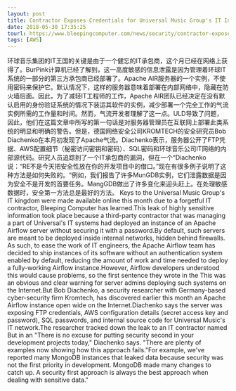 ```yaml
---
layout: post
title: Contractor Exposes Credentials for Universal Music Group's IT Infrastructure
date: 2018-05-30 17:35:25
tourl: https://www.bleepingcomputer.com/news/security/contractor-exposes-credentials-for-universal-music-groups-it-infrastructure/
tags: [AWS]
---
```

环球音乐集团的IT王国的关键是由于一个健忘的IT承包商，这个月已经在网络上获得了。BurPink计算机已经了解到，这一高度敏感的信息泄露是因为管理着环球IT系统的一部分的第三方承包商已经部署了。Apache AIR服务器的一个实例，不使用密码来保护它。默认情况下，这样的服务器意味着部署在内部网络中，隐藏在防火墙后面。因此，为了减轻IT工程师的工作，Apache AIR团队已经决定在没有默认启用的身份验证系统的情况下装运其软件的实例，减少部署一个完全工作的气流实例所需的工作量和时间。然而，气流开发者理解了这一点。ULD导致了问题，因此，他们在这篇文章中所写的第一句话是对服务器管理员在互联网上部署此类系统的明显和明确的警告。但是，德国网络安全公司KROMTECH的安全研究员Bob Diachenko在本月初发现了Apache气流。Diachenko表示，服务器公开了FTP凭据、AWS配置细节（秘密访问密钥和密码）、SQL密码和环球音乐公司IT网络的内部源代码。研究人员追踪到了一个IT承包商的漏洞，但在一个“Diachenko说：“RE不是今天把安全性放在你的开发项目中的借口。”现在有很多例子说明了这种方法是如何失败的。“例如，我们报告了许多MunGDB实例，它们泄露数据是因为安全不是开发的首要任务。MangGDB做出了许多变化来迎头赶上。在处理敏感数据时，安全第一方法总是最好的方法。
Keys to the Universal Music Group's IT kingdom were made available online this month due to a forgetful IT contractor, Bleeping Computer has learned.This leak of highly sensitive information took place because a third-party contractor that was managing a part of Universal's IT systems had deployed an instance of an Apache Airflow server without securing it with a password.By default, such servers are meant to be deployed inside internal networks, hidden behind firewalls. As such, to ease the work of IT engineers, the Apache Airflow team has decided to ship instances of its software without an authentication system enabled by default, reducing the amount of work and time needed to deploy a fully-working Airflow instance.However, Airflow developers understood this would cause problems, so the first sentence they wrote in the This was an obvious and clear warning for server admins deploying such systems on the Internet.But Bob Diachenko, a security researcher with Germany-based cyber-security firm Kromtech, has discovered earlier this month an Apache Airflow instance open wide on the Internet.Diachenko says the server was exposing FTP credentials, AWS configuration details (secret access key and password), SQL passwords, and internal source code for Universal Music's IT network.The researcher tracked down the leak to an IT contractor named But in an "There is no excuse for putting security second in your development projects today," Diachenko says. "There are plenty of examples now showing how this approach fails."For example, we've reported many MongoDB instances that leaked data because security was not the first priority in development. MongoDB made many changes to catch up. A security first approach is always the best approach when dealing with sensitive data."